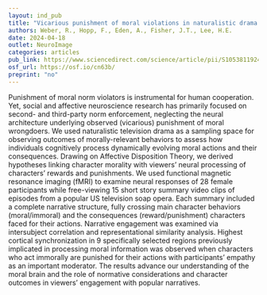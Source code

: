 ```yaml
---
layout: ind_pub
title: "Vicarious punishment of moral violations in naturalistic drama narratives predicts cortical synchronization"
authors: Weber, R., Hopp, F., Eden, A., Fisher, J.T., Lee, H.E.
date: 2024-04-18
outlet: NeuroImage
categories: articles
pub_link: https://www.sciencedirect.com/science/article/pii/S1053811924001083
osf_url: https://osf.io/cn63b/
preprint: "no"
---
```


Punishment of moral norm violators is instrumental for human cooperation. Yet, social and affective neuroscience research has primarily focused on second- and third-party norm enforcement, neglecting the neural architecture underlying observed (vicarious) punishment of moral wrongdoers. We used naturalistic television drama as a sampling space for observing outcomes of morally-relevant behaviors to assess how individuals cognitively process dynamically evolving moral actions and their consequences. Drawing on Affective Disposition Theory, we derived hypotheses linking character morality with viewers’ neural processing of characters’ rewards and punishments. We used functional magnetic resonance imaging (fMRI) to examine neural responses of 28 female participants while free-viewing 15 short story summary video clips of episodes from a popular US television soap opera. Each summary included a complete narrative structure, fully crossing main character behaviors (moral/immoral) and the consequences (reward/punishment) characters faced for their actions. Narrative engagement was examined via intersubject correlation and representational similarity analysis. Highest cortical synchronization in 9 specifically selected regions previously implicated in processing moral information was observed when characters who act immorally are punished for their actions with participants’ empathy as an important moderator. The results advance our understanding of the moral brain and the role of normative considerations and character outcomes in viewers’ engagement with popular narratives.